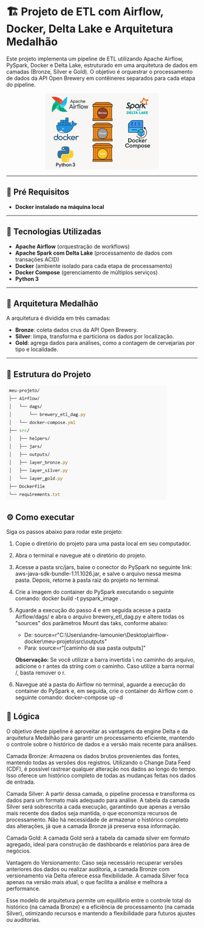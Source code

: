 # 🏗️ Projeto de ETL com Airflow, Docker, Delta Lake e Arquitetura Medalhão

Este projeto implementa um pipeline de ETL utilizando Apache Airflow, PySpark, Docker e Delta Lake, estruturado em uma arquitetura de dados em camadas (Bronze, Silver e Gold). O objetivo é orquestrar o processamento de dados da API Open Brewery em contêineres separados para cada etapa do pipeline.

<div align="center">
  <img src="/imgs_png/arquitetura_projeto.png" alt="python" height="200">
</div>

---

## 🔧 Pré Requisitos

- **Docker instalado na máquina local** 

---

## 🔧 Tecnologias Utilizadas

- **Apache Airflow** (orquestração de workflows)
- **Apache Spark com Delta Lake** (processamento de dados com transações ACID)
- **Docker** (ambiente isolado para cada etapa de processamento)
- **Docker Compose** (gerenciamento de múltiplos serviços)
- **Python 3**

---

## 🧱 Arquitetura Medalhão

A arquitetura é dividida em três camadas:

- **Bronze**: coleta dados crus da API Open Brewery.
- **Silver**: limpa, transforma e particiona os dados por localização.
- **Gold**: agrega dados para análises, como a contagem de cervejarias por tipo e localidade.

---

## 📁 Estrutura do Projeto

<img src="/imgs_png/estrutura_projeto.png" alt="python" height="300" /> 

## ⚙️ Como executar
Siga os passos abaixo para rodar este projeto:

1. Copie o diretório do projeto para uma pasta local em seu computador.

2. Abra o terminal e navegue até o diretório do projeto.

3. Acesse a pasta src/jars, baixe o conector do PySpark no seguinte link: aws-java-sdk-bundle-1.11.1026.jar, e salve o arquivo nessa mesma pasta. Depois, retorne à pasta raiz do projeto no terminal.

4. Crie a imagem do container do PySpark executando o seguinte comando: docker build -t pyspark_image .

5. Aguarde a execução do passo 4 e em seguida acesse a pasta Airflow/dags/ e abra o arquivo brewery_etl_dag.py e altere todas os "sources" dos parâmetros Mount das taks, conforme abaixo:
    
    - De: source=r"C:\Users\andre-lamounier\Desktop\airflow-docker\meu-projeto\src\outputs"
    - Para: source=r"[caminho da sua pasta outputs]"
    
    **Observação:** Se você utilizar a barra invertida \ no caminho do arquivo, adicione o r antes da string com o caminho. Caso utilize a barra normal /, basta remover o r.

6. Navegue até a pasta do Airflow no terminal, aguarde a execução do container do PySpark e, em seguida, crie o container do Airflow com o seguinte comando: docker-compose up -d


## 🧠 Lógica

O objetivo deste pipeline é aproveitar as vantagens da engine Delta e da arquitetura Medalhão para garantir um processamento eficiente, mantendo o controle sobre o histórico de dados e a versão mais recente para análises.

Camada Bronze: Armazena os dados brutos provenientes das fontes, mantendo todas as versões dos registros. Utilizando o Change Data Feed (CDF), é possível rastrear qualquer alteração nos dados ao longo do tempo. Isso oferece um histórico completo de todas as mudanças feitas nos dados de entrada.

Camada Silver: A partir dessa camada, o pipeline processa e transforma os dados para um formato mais adequado para análise. A tabela da camada Silver será sobrescrita a cada execução, garantindo que apenas a versão mais recente dos dados seja mantida, o que economiza recursos de processamento. Não há necessidade de armazenar o histórico completo das alterações, já que a camada Bronze já preserva essa informação.

Camada Gold: A camada Gold será a tabela da camada silver em formato agregado, ideal para construção de dashboards e relatórios para área de negócios.

Vantagem do Versionamento: Caso seja necessário recuperar versões anteriores dos dados ou realizar auditoria, a camada Bronze com versionamento via Delta oferece essa flexibilidade. A camada Silver foca apenas na versão mais atual, o que facilita a análise e melhora a performance.

Esse modelo de arquitetura permite um equilíbrio entre o controle total do histórico (na camada Bronze) e a eficiência de processamento (na camada Silver), otimizando recursos e mantendo a flexibilidade para futuros ajustes ou auditorias.



